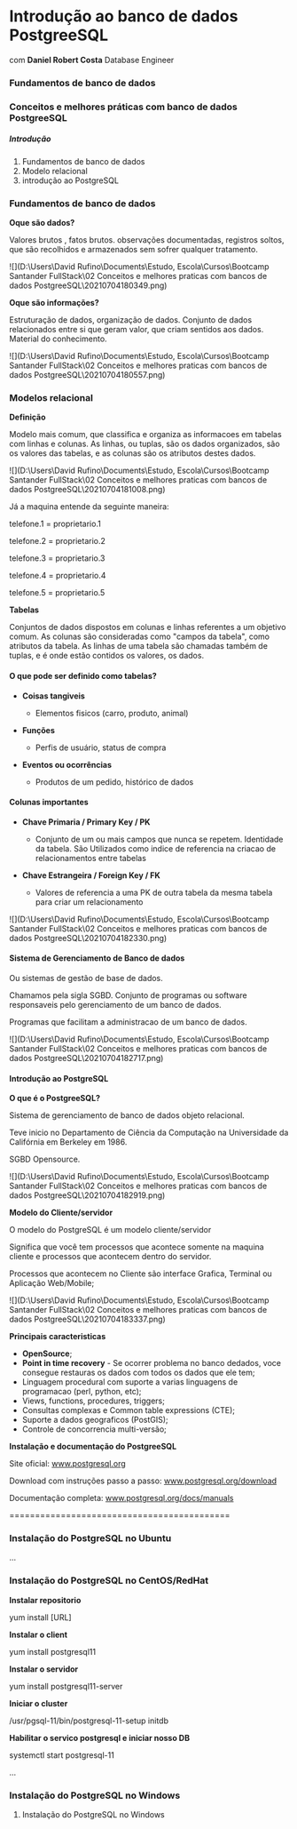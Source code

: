 # Introdução ao banco de dados PostgreeSQL 

com **Daniel Robert Costa** Database Engineer

### Fundamentos de banco de dados

### Conceitos e melhores práticas com banco de dados PostgreeSQL



##### Introdução

1. Fundamentos de banco de dados
2. Modelo relacional
3. introdução ao PostgreSQL

### Fundamentos de banco de dados

**Oque são dados?**

Valores brutos , fatos brutos. observações documentadas, registros soltos, que são recolhidos e armazenados sem sofrer qualquer tratamento.

![](D:\Users\David Rufino\Documents\Estudo, Escola\Cursos\Bootcamp Santander FullStack\02 Conceitos e melhores praticas com bancos de dados PostgreeSQL\20210704180349.png)

**Oque são informações?**

Estruturação de dados, organização de dados. Conjunto de dados relacionados entre si que geram valor, que criam sentidos aos dados. Material do conhecimento.

![](D:\Users\David Rufino\Documents\Estudo, Escola\Cursos\Bootcamp Santander FullStack\02 Conceitos e melhores praticas com bancos de dados PostgreeSQL\20210704180557.png)



### Modelos relacional

**Definição**

Modelo mais comum, que classifica e organiza as informacoes em tabelas com linhas e colunas. As linhas, ou tuplas, são os dados organizados, são os valores das tabelas, e as colunas são os atributos destes dados.

![](D:\Users\David Rufino\Documents\Estudo, Escola\Cursos\Bootcamp Santander FullStack\02 Conceitos e melhores praticas com bancos de dados PostgreeSQL\20210704181008.png)

Já a maquina entende da seguinte maneira:

telefone.1 = proprietario.1

telefone.2 = proprietario.2

telefone.3 = proprietario.3

telefone.4 = proprietario.4

telefone.5 = proprietario.5



**Tabelas**

Conjuntos de dados dispostos em colunas e linhas referentes a um objetivo comum. As colunas são consideradas como "campos da tabela", como atributos da tabela. As linhas de uma tabela são chamadas também de tuplas, e é onde estão contidos os valores, os dados.

#### **O que pode ser definido como tabelas?**

- **Coisas tangiveis**
  - Elementos fisicos (carro, produto, animal)

- **Funções**
  - Perfis de usuário, status de compra

- **Eventos ou ocorrências**
  - Produtos de um pedido, histórico de dados

#### **Colunas importantes**

- **Chave Primaria / Primary Key / PK**
  - Conjunto de um ou mais campos que nunca se repetem. Identidade da tabela. São Utilizados como indice de referencia na criacao de relacionamentos entre tabelas

- **Chave Estrangeira / Foreign Key / FK**
  - Valores de referencia a uma PK de outra tabela da mesma tabela para criar um relacionamento

![](D:\Users\David Rufino\Documents\Estudo, Escola\Cursos\Bootcamp Santander FullStack\02 Conceitos e melhores praticas com bancos de dados PostgreeSQL\20210704182330.png)



#### Sistema de Gerenciamento de Banco de dados

Ou sistemas de gestão de base de dados.

Chamamos pela sigla SGBD. Conjunto de programas ou software responsaveis pelo gerenciamento de um banco de dados.

Programas que facilitam a administracao de um banco de dados.

![](D:\Users\David Rufino\Documents\Estudo, Escola\Cursos\Bootcamp Santander FullStack\02 Conceitos e melhores praticas com bancos de dados PostgreeSQL\20210704182717.png)



#### Introdução ao PostgreSQL



**O que é o PostgreeSQL?**

Sistema de gerenciamento de banco de dados objeto relacional.

Teve inicio no Departamento de Ciência da Computação na Universidade da Califórnia em Berkeley em 1986.

SGBD Opensource.

![](D:\Users\David Rufino\Documents\Estudo, Escola\Cursos\Bootcamp Santander FullStack\02 Conceitos e melhores praticas com bancos de dados PostgreeSQL\20210704182919.png)



**Modelo do Cliente/servidor**

O modelo do PostgreSQL é um modelo cliente/servidor

Significa que você tem processos que acontece somente na maquina cliente e processos que acontecem dentro do servidor.

Processos que acontecem no Cliente são interface Grafica, Terminal ou Aplicação Web/Mobile;

![](D:\Users\David Rufino\Documents\Estudo, Escola\Cursos\Bootcamp Santander FullStack\02 Conceitos e melhores praticas com bancos de dados PostgreeSQL\20210704183337.png)

**Principais caracteristicas**

- **OpenSource**;
- **Point in time recovery** - Se ocorrer problema no banco dedados, voce consegue restauras os dados com todos os dados que ele tem;
- Linguagem procedural com suporte a varias linguagens de programacao (perl, python, etc);
- Views, functions, procedures, triggers;
- Consultas complexas e Common table expressions (CTE);
- Suporte a dados geograficos (PostGIS);
- Controle de concorrencia multi-versão;



**Instalação e documentação do PostgreeSQL**

Site oficial: www.postgresql.org

Download com instruções passo a passo: www.postgresql.org/download

Documentação completa: www.postgresql.org/docs/manuals

===========================================

### Instalação do PostgreSQL no Ubuntu

...

### Instalação do PostgreSQL no CentOS/RedHat

**Instalar repositorio**

yum install [URL]

**Instalar o client**

yum install postgresql11

**Instalar o servidor**

yum install postgresql11-server

**Iniciar o cluster**

/usr/pgsql-11/bin/postgresql-11-setup initdb

**Habilitar o servico postgresql e iniciar nosso DB**

systemctl start postgresql-11

...



### Instalação do PostgreSQL no Windows

1. Instalação do PostgreSQL no Windows


